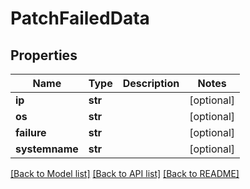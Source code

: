 # PatchFailedData

## Properties
Name | Type | Description | Notes
------------ | ------------- | ------------- | -------------
**ip** | **str** |  | [optional] 
**os** | **str** |  | [optional] 
**failure** | **str** |  | [optional] 
**systemname** | **str** |  | [optional] 

[[Back to Model list]](./README.md#documentation-for-models) [[Back to API list]](../README.md#documentation-for-api-endpoints) [[Back to README]](../README.md)

